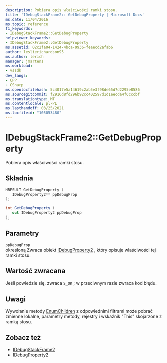 ```yaml
---
description: Pobiera opis właściwości ramki stosu.
title: 'IDebugStackFrame2:: GetDebugProperty | Microsoft Docs'
ms.date: 11/04/2016
ms.topic: reference
f1_keywords:
- IDebugStackFrame2::GetDebugProperty
helpviewer_keywords:
- IDebugStackFrame2::GetDebugProperty
ms.assetid: 02c2fa04-1424-4bca-9936-feaecd2afab6
author: leslierichardson95
ms.author: lerich
manager: jmartens
ms.workload:
- vssdk
dev_langs:
- CPP
- CSharp
ms.openlocfilehash: 5c4017e5a14619c2ab5e3f98de65d7d2295e8586
ms.sourcegitcommit: f2916d8fd296b92cc402597d1d1eecda4f6cccbf
ms.translationtype: MT
ms.contentlocale: pl-PL
ms.lasthandoff: 03/25/2021
ms.locfileid: "105053480"
---
```

# <a name="idebugstackframe2getdebugproperty"></a>IDebugStackFrame2::GetDebugProperty
Pobiera opis właściwości ramki stosu.

## <a name="syntax"></a>Składnia

```cpp
HRESULT GetDebugProperty ( 
   IDebugProperty2** ppDebugProp
);
```

```csharp
int GetDebugProperty ( 
   out IDebugProperty2 ppDebugProp
);
```

## <a name="parameters"></a>Parametry
`ppDebugProp`\
określoną Zwraca obiekt [IDebugProperty2](../../../extensibility/debugger/reference/idebugproperty2.md) , który opisuje właściwości tej ramki stosu.

## <a name="return-value"></a>Wartość zwracana
 Jeśli powiedzie się, zwraca `S_OK` ; w przeciwnym razie zwraca kod błędu.

## <a name="remarks"></a>Uwagi
 Wywołanie metody [EnumChildren](../../../extensibility/debugger/reference/idebugproperty2-enumchildren.md) z odpowiednimi filtrami może pobrać zmienne lokalne, parametry metody, rejestry i wskaźnik "This" skojarzone z ramką stosu.

## <a name="see-also"></a>Zobacz też
- [IDebugStackFrame2](../../../extensibility/debugger/reference/idebugstackframe2.md)
- [IDebugProperty2](../../../extensibility/debugger/reference/idebugproperty2.md)
